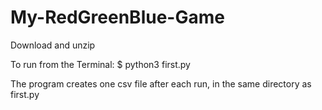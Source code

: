# My-RedGreenBlue-Game
Download and unzip

To run from the Terminal: $ python3 first.py

The program creates one csv file after each run, in the same directory as first.py

